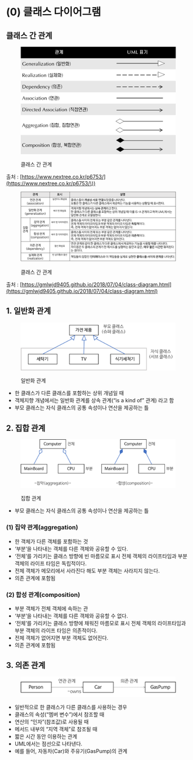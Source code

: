 # (0) 클래스 다이어그램

## 클래스 간 관계

<figure><img src="../../.gitbook/assets/image (5) (1).png" alt=""><figcaption><p>클래스 간 관계</p></figcaption></figure>

출처 : [https://www.nextree.co.kr/p6753/](https://www.nextree.co.kr/p6753/\))

<figure><img src="../../.gitbook/assets/image (10).png" alt=""><figcaption><p>클래스 간 관계</p></figcaption></figure>

출처 : [https://gmlwjd9405.github.io/2018/07/04/class-diagram.html](https://gmlwjd9405.github.io/2018/07/04/class-diagram.html)

## 1. 일반화 관계

<figure><img src="../../.gitbook/assets/image (6) (1).png" alt=""><figcaption><p>일반화 관계</p></figcaption></figure>

* 한 클래스가 다른 클래스를 포함하는 상위 개념일 때
* 객체지향 개념에서는 일반화 관계를 상속 관계(“is a kind of” 관계) 라고 함
* 부모 클래스는 자식 클래스의 공통 속성이나 연산을 제공하는 틀

## 2. 집합 관계

<figure><img src="../../.gitbook/assets/image (1).png" alt=""><figcaption><p>집합 관계</p></figcaption></figure>

* 부모 클래스는 자식 클래스의 공통 속성이나 연산을 제공하는 틀&#x20;

### (1) 집약 관계(aggregation)&#x20;

* 한 객체가 다른 객체를 포함하는 것
* ‘부분’을 나타내는 객체를 다른 객체와 공유할 수 있다.
* ‘전체’를 가리키는 클래스 방향에 빈 마름모로 표시 전체 객체의 라이프타임과 부분 객체의 라이프 타임은 독립적이다.
* 전체 객체가 메모리에서 사라진다 해도 부분 객체는 사라지지 않는다.&#x20;
* 의존 관계에 포함됨

### (2) 합성 관계(composition)

* 부분 객체가 전체 객체에 속하는 관
* ‘부분’을 나타내는 객체를 다른 객체와 공유할 수 없다.
* ‘전체’를 가리키는 클래스 방향에 채워진 마름모로 표시 전체 객체의 라이프타임과 부분 객체의 라이프 타임은 의존적이다.
* 전체 객체가 없어지면 부분 객체도 없어진다.&#x20;
* 의존 관계에 포함됨

## 3. 의존 관계

<figure><img src="../../.gitbook/assets/image (4).png" alt=""><figcaption></figcaption></figure>

* 일반적으로 한 클래스가 다른 클래스를 사용하는 경우
* 클래스의 속성(“멤버 변수”)에서 참조할 때
* 연산의 “인자”(참조값)로 사용될 때
* 메서드 내부의 “지역 객체”로 참조될 때
* 짧은 시간 동안 이용하는 관계
* UML에서는 점선으로 나타낸다.
* 예를 들어, 자동차(Car)와 주유기(GasPump)의 관계&#x20;
